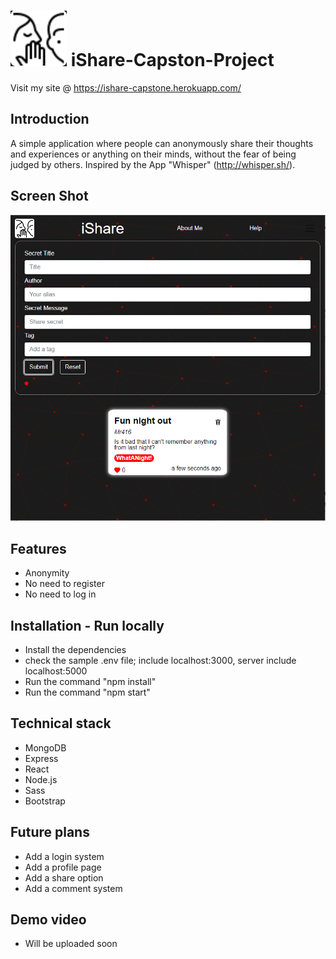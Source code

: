 # ![App logo](client/src/assets/images/ishare-logo.png) iShare-Capston-Project

Visit my site @ https://ishare-capstone.herokuapp.com/

## Introduction

A simple application where people can anonymously share their thoughts and experiences or anything on their
minds, without the fear of being judged by others. Inspired by the App "Whisper" (http://whisper.sh/).

## Screen Shot

![App screen shot](client/src/assets/images/ishare-readme-image.PNG)

## Features

- Anonymity
- No need to register
- No need to log in

## Installation - Run locally

- Install the dependencies
- check the sample .env file; include localhost:3000, server include localhost:5000
- Run the command "npm install"
- Run the command "npm start"

## Technical stack

- MongoDB
- Express
- React
- Node.js
- Sass
- Bootstrap

## Future plans

- Add a login system
- Add a profile page
- Add a share option
- Add a comment system

## Demo video

- Will be uploaded soon
